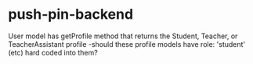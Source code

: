 # push-pin-backend

User model has getProfile method that returns the Student, Teacher, or TeacherAssistant profile
-should these profile models have role: 'student' (etc) hard coded into them?